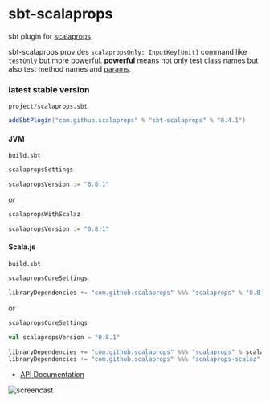 # sbt-scalaprops

sbt plugin for [scalaprops](https://github.com/scalaprops/scalaprops)

sbt-scalaprops provides `scalapropsOnly: InputKey[Unit]` command like `testOnly` but more powerful.
__powerful__ means not only test class names but also test method names and [params](https://github.com/scalaprops/sbt-scalaprops/commit/c50e82740382eac812be2647e3d1d0f2c192e113).

### latest stable version

`project/scalaprops.sbt`

```scala
addSbtPlugin("com.github.scalaprops" % "sbt-scalaprops" % "0.4.1")
```

#### JVM

`build.sbt`

```scala
scalapropsSettings

scalapropsVersion := "0.8.1"
```

or

```scala
scalapropsWithScalaz

scalapropsVersion := "0.8.1"
```

#### Scala.js

`build.sbt`

```scala
scalapropsCoreSettings

libraryDependencies += "com.github.scalaprops" %%% "scalaprops" % "0.8.1" % "test"
```

or

```scala
scalapropsCoreSettings

val scalapropsVersion = "0.8.1"

libraryDependencies += "com.github.scalaprops" %%% "scalaprops" % scalapropsVersion % "test"
libraryDependencies += "com.github.scalaprops" %%% "scalaprops-scalaz" % scalapropsVersion % "test"
```


- [API Documentation](https://oss.sonatype.org/service/local/repositories/releases/archive/com/github/scalaprops/sbt-scalaprops_2.12_1.0/0.4.1/sbt-scalaprops-0.4.1-javadoc.jar/!/scalaprops/index.html)


![screencast](https://raw.githubusercontent.com/scalaprops/sbt-scalaprops/master/screencast.gif)

